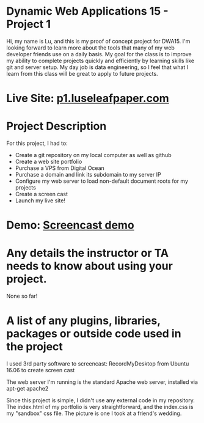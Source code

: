 # Dynamic Web Applications 15 - Project 1

Hi, my name is Lu, and this is my proof of concept project for DWA15. I'm looking forward to learn more about the tools that many of my web developer friends use on a daily basis. My goal for the class is to improve my ability to complete projects quickly and efficiently by learning skills like git and server setup. My day job is data engineering, so I feel that what I learn from this class will be great to apply to future projects. 

# Live Site: [p1.luseleafpaper.com](http://p1.luseleafpaper.com)

# Project Description

For this project, I had to: 
- Create a git repository on my local computer as well as github 
- Create a web site portfolio 
- Purchase a VPS from Digital Ocean
- Purchase a domain and link its subdomain to my server IP 
- Configure my web server to load non-default document roots for my projects 
- Create a screen cast 
- Launch my live site! 

# Demo: [Screencast demo](http://www.youtube.com)

# Any details the instructor or TA needs to know about using your project.

None so far! 

# A list of any plugins, libraries, packages or outside code used in the project

I used 3rd party software to screencast:  RecordMyDesktop from Ubuntu 16.06 to create screen cast 

The web server I'm running is the standard Apache web server, installed via apt-get apache2 

Since this project is simple, I didn't use any external code in my repository. The index.html of my portfolio is very straightforward, and the index.css is my "sandbox" css file. The picture is one I took at a friend's wedding. 
